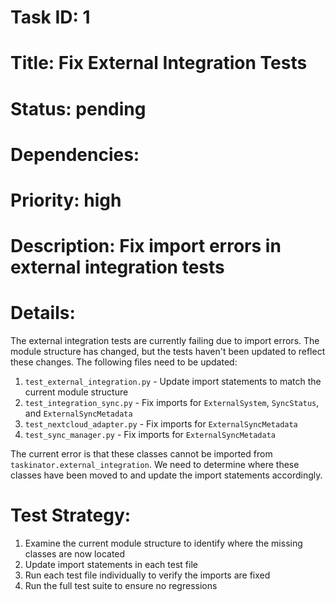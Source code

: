 # Task ID: 1
# Title: Fix External Integration Tests
# Status: pending
# Dependencies: 
# Priority: high
# Description: Fix import errors in external integration tests

# Details:
The external integration tests are currently failing due to import errors. The module structure has changed, but the tests haven't been updated to reflect these changes. The following files need to be updated:

1. `test_external_integration.py` - Update import statements to match the current module structure
2. `test_integration_sync.py` - Fix imports for `ExternalSystem`, `SyncStatus`, and `ExternalSyncMetadata`
3. `test_nextcloud_adapter.py` - Fix imports for `ExternalSyncMetadata`
4. `test_sync_manager.py` - Fix imports for `ExternalSyncMetadata`

The current error is that these classes cannot be imported from `taskinator.external_integration`. We need to determine where these classes have been moved to and update the import statements accordingly.

# Test Strategy:
1. Examine the current module structure to identify where the missing classes are now located
2. Update import statements in each test file
3. Run each test file individually to verify the imports are fixed
4. Run the full test suite to ensure no regressions

